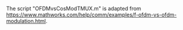 The script "OFDMvsCosModTMUX.m" is adapted from https://www.mathworks.com/help/comm/examples/f-ofdm-vs-ofdm-modulation.html.
